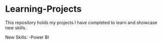 # Learning-Projects
This repository holds my projects I have completed to learn and showcase new skills.

New Skills:
  -Power BI
